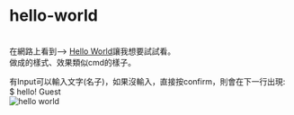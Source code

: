 # hello-world
<br>
在網路上看到--> <a href="https://github.com/muan/hello-world">Hello World</a>讓我想要試試看。
<br>
做成的樣式、效果類似cmd的樣子。

有Input可以輸入文字(名子)，如果沒輸入，直接按confirm，則會在下一行出現:
<br>
$ hello! Guest
<br>
![hello world](https://cloud.githubusercontent.com/assets/18278657/23786864/4069a414-05aa-11e7-9c8b-4978782b7ca3.jpg)
